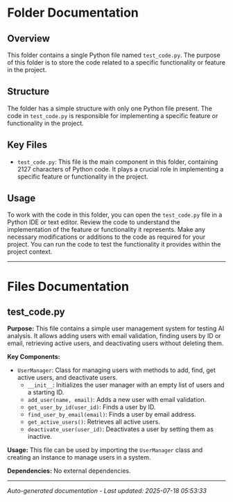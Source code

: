 # Folder Documentation

## Overview
This folder contains a single Python file named `test_code.py`. The purpose of this folder is to store the code related to a specific functionality or feature in the project.

## Structure
The folder has a simple structure with only one Python file present. The code in `test_code.py` is responsible for implementing a specific feature or functionality in the project.

## Key Files
- `test_code.py`: This file is the main component in this folder, containing 2127 characters of Python code. It plays a crucial role in implementing a specific feature or functionality in the project.

## Usage
To work with the code in this folder, you can open the `test_code.py` file in a Python IDE or text editor. Review the code to understand the implementation of the feature or functionality it represents. Make any necessary modifications or additions to the code as required for your project. You can run the code to test the functionality it provides within the project context.

---

# Files Documentation

## test_code.py

**Purpose:** This file contains a simple user management system for testing AI analysis. It allows adding users with email validation, finding users by ID or email, retrieving active users, and deactivating users without deleting them.

**Key Components:**
- `UserManager`: Class for managing users with methods to add, find, get active users, and deactivate users.
  - `__init__`: Initializes the user manager with an empty list of users and a starting ID.
  - `add_user(name, email)`: Adds a new user with email validation.
  - `get_user_by_id(user_id)`: Finds a user by ID.
  - `find_user_by_email(email)`: Finds a user by email address.
  - `get_active_users()`: Retrieves all active users.
  - `deactivate_user(user_id)`: Deactivates a user by setting them as inactive.

**Usage:** This file can be used by importing the `UserManager` class and creating an instance to manage users in a system.

**Dependencies:** No external dependencies.

---
*Auto-generated documentation - Last updated: 2025-07-18 05:53:33*
